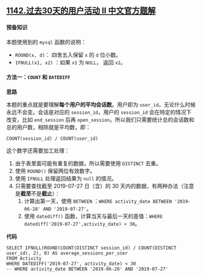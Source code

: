 ## [1142.过去30天的用户活动 II 中文官方题解](https://leetcode.cn/problems/user-activity-for-the-past-30-days-ii/solutions/100000/guo-qu-30tian-de-yong-hu-huo-dong-ii-by-leetcode-s)

#### 预备知识

本题使用到的 `mysql` 函数的说明：
- `ROUND(x, d)`： 四舍五入保留 `x` 的 `d` 位小数。
- `IFNULL(x1, x2)` ：如果 `x1` 为 `NULL`， 返回 `x2`。

#### 方法一：`COUNT` 和 `DATEDIFF`

**思路**

本题的重点就是要理解**每个用户的平均会话数**。用户即为 `user_id`，无论什么时候永远不会变。会话是对应的 `session_id`，用户的 `session_id` 会在特定的情况下改变，比如 `end_session` 后再 `open_session`。所以我们只需要统计总的会话数和总的用户数，相除就是平均数，即：
```mysql
COUNT(session_id) / COUNT(user_id)
```

这个数字还需要加工处理：
1. 由于表里面可能有重复的数据，所以需要使用 `DISTINCT` 去重。
2. 使用 `ROUND()` 保留两位有效数字。
3. 使用 `IFNULL` 处理返回结果为 `null` 的情况。
4. 只需要查找截至 2019-07-27 日（含）的 30 天内的数据，有两种办法（注意是**截至**不是**截止**）：
    1. 计算出第一天，使用 `BETWEEN` ：`WHERE activity_date BETWEEN '2019-06-28' AND '2019-07-27'`。
    2. 使用 `datediff()` 函数，计算当天与最后一天的差值：`WHERE datediff('2019-07-27',activity_date) < 30`。

**代码**

```Mysql [ ]
SELECT IFNULL(ROUND(COUNT(DISTINCT session_id) / COUNT(DISTINCT user_id), 2), 0) AS average_sessions_per_user
FROM Activity
WHERE DATEDIFF('2019-07-27', activity_date) < 30
-- WHERE activity_date BETWEEN '2019-06-28' AND '2019-07-27'
```